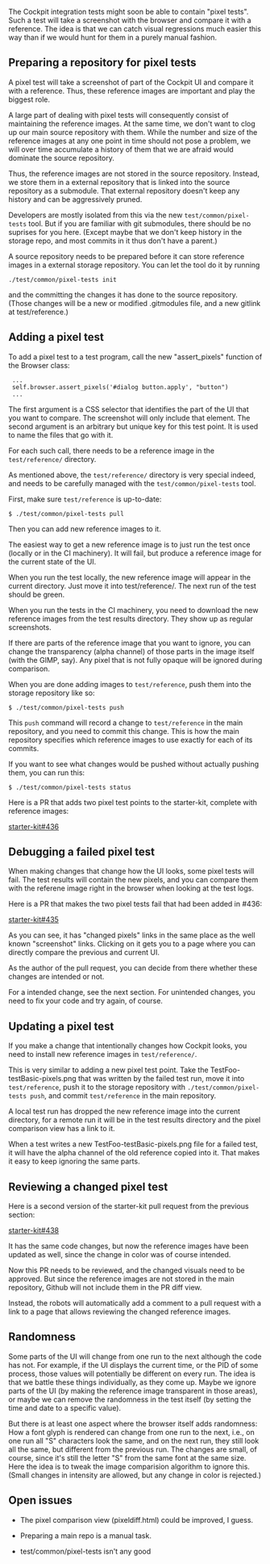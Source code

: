 The Cockpit integration tests might soon be able to contain "pixel
tests".  Such a test will take a screenshot with the browser and
compare it with a reference.  The idea is that we can catch visual
regressions much easier this way than if we would hunt for them in a
purely manual fashion.

## Preparing a repository for pixel tests

A pixel test will take a screenshot of part of the Cockpit UI and
compare it with a reference.  Thus, these reference images are
important and play the biggest role.

A large part of dealing with pixel tests will consequently consist of
maintaining the reference images.  At the same time, we don't want to
clog up our main source repository with them.  While the number and
size of the reference images at any one point in time should not pose
a problem, we will over time accumulate a history of them that we are
afraid would dominate the source repository.

Thus, the reference images are not stored in the source repository.
Instead, we store them in a external repository that is linked into
the source repository as a submodule.  That external repository
doesn't keep any history and can be aggressively pruned.

Developers are mostly isolated from this via the new
`test/common/pixel-tests` tool.  But if you are familiar with git
submodules, there should be no suprises for you here.  (Except maybe
that we don't keep history in the storage repo, and most commits in it
thus don't have a parent.)

A source repository needs to be prepared before it can store reference
images in a external storage repository. You can let the tool do it by
running

```
./test/common/pixel-tests init
```

and the committing the changes it has done to the source repository.
(Those changes will be a new or modified .gitmodules file, and a new
gitlink at test/reference.)

## Adding a pixel test

To add a pixel test to a test program, call the new "assert_pixels"
function of the Browser class:

     ...
     self.browser.assert_pixels('#dialog button.apply', "button")
     ...

The first argument is a CSS selector that identifies the part of the
UI that you want to compare.  The screenshot will only include that
element.  The second argument is an arbitrary but unique key for this
test point.  It is used to name the files that go with it.

For each such call, there needs to be a reference image in the
`test/reference/` directory.

As mentioned above, the `test/reference/` directory is very special
indeed, and needs to be carefully managed with the
`test/common/pixel-tests` tool.

First, make sure `test/reference` is up-to-date:

```
$ ./test/common/pixel-tests pull
```

Then you can add new reference images to it.

The easiest way to get a new reference image is to just run the test
once (locally or in the CI machinery).  It will fail, but produce a
reference image for the current state of the UI.

When you run the test locally, the new reference image will appear in
the current directory.  Just move it into test/reference/.  The next
run of the test should be green.

When you run the tests in the CI machinery, you need to download the
new reference images from the test results directory.  They show up as
regular screenshots.

If there are parts of the reference image that you want to ignore, you
can change the transparency (alpha channel) of those parts in the
image itself (with the GIMP, say).  Any pixel that is not fully opaque
will be ignored during comparison.

When you are done adding images to `test/reference`, push them into
the storage repository like so:

```
$ ./test/common/pixel-tests push
```

This `push` command will record a change to `test/reference` in the
main repository, and you need to commit this change.  This is how the
main repository specifies which reference images to use exactly for
each of its commits.

If you want to see what changes would be pushed without actually
pushing them, you can run this:

```
$ ./test/common/pixel-tests status
```

Here is a PR that adds two pixel test points to the starter-kit,
complete with reference images:

  [starter-kit#436](https://github.com/cockpit-project/starter-kit/pull/436)

## Debugging a failed pixel test

When making changes that change how the UI looks, some pixel tests
will fail.  The test results will contain the new pixels, and you can
compare them with the referene image right in the browser when looking
at the test logs.

Here is a PR that makes the two pixel tests fail that had been added
in #436:

  [starter-kit#435](https://github.com/cockpit-project/starter-kit/pull/435)

As you can see, it has "changed pixels" links in the same place as the
well known "screenshot" links.  Clicking on it gets you to a page
where you can directly compare the previous and current UI.

As the author of the pull request, you can decide from there whether
these changes are intended or not.

For a intended change, see the next section.  For unintended changes,
you need to fix your code and try again, of course.

## Updating a pixel test

If you make a change that intentionally changes how Cockpit looks, you
need to install new reference images in `test/reference/`.

This is very similar to adding a new pixel test point.  Take the
TestFoo-testBasic-pixels.png that was written by the failed test run,
move it into `test/reference`, push it to the storage repository with
`./test/common/pixel-tests push`, and commit `test/reference` in the
main repository.

A local test run has dropped the new reference image into the current
directory, for a remote run it will be in the test results directory
and the pixel comparison view has a link to it.

When a test writes a new TestFoo-testBasic-pixels.png file for a
failed test, it will have the alpha channel of the old reference
copied into it.  That makes it easy to keep ignoring the same parts.

## Reviewing a changed pixel test

Here is a second version of the starter-kit pull request from the
previous section:

  [starter-kit#438](https://github.com/cockpit-project/starter-kit/pull/438)

It has the same code changes, but now the reference images have been
updated as well, since the change in color was of course intended.

Now this PR needs to be reviewed, and the changed visuals need to be
approved.  But since the reference images are not stored in the main
repository, Github will not include them in the PR diff view.

Instead, the robots will automatically add a comment to a pull request
with a link to a page that allows reviewing the changed reference
images.

## Randomness

Some parts of the UI will change from one run to the next although the
code has not.  For example, if the UI displays the current time, or
the PID of some process, those values will potentially be different on
every run.  The idea is that we battle these things individually, as
they come up.  Maybe we ignore parts of the UI (by making the
reference image transparent in those areas), or maybe we can remove
the randomness in the test itself (by setting the time and date to a
specific value).

But there is at least one aspect where the browser itself adds
randomness: How a font glyph is rendered can change from one run to
the next, i.e., on one run all "S" characters look the same, and on
the next run, they still look all the same, but different from the
previous run.  The changes are small, of course, since it's still the
letter "S" from the same font at the same size.  Here the idea is to
tweak the image comparision algorithm to ignore this.  (Small changes
in intensity are allowed, but any change in color is rejected.)

## Open issues

- The pixel comparison view (pixeldiff.html) could be improved, I
  guess.

- Preparing a main repo is a manual task.

- test/common/pixel-tests isn't any good
